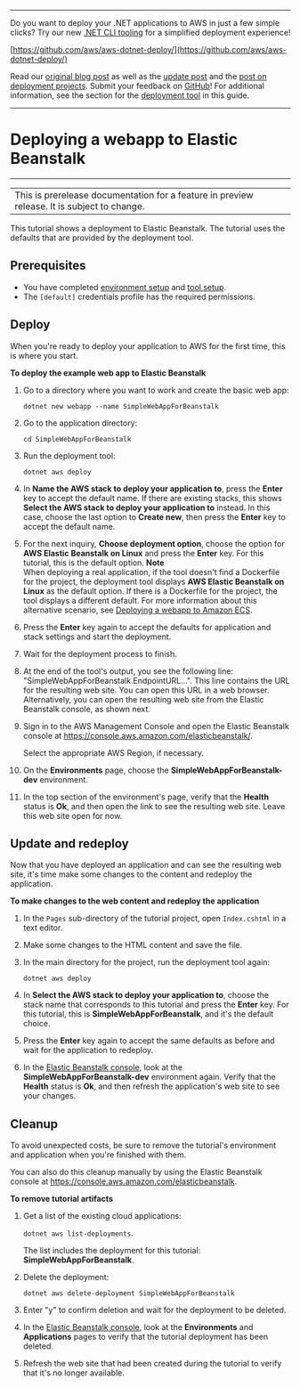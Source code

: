 --------

Do you want to deploy your \.NET applications to AWS in just a few simple clicks? Try our new [\.NET CLI tooling](https://www.nuget.org/packages/AWS.Deploy.Tools) for a simplified deployment experience\!

 [https://github.com/aws/aws-dotnet-deploy/](https://github.com/aws/aws-dotnet-deploy/)

Read our [original blog post](https://aws.amazon.com/blogs/developer/reimagining-the-aws-net-deployment-experience/) as well as the [update post](https://aws.amazon.com/blogs/developer/update-new-net-deployment-experience/) and the [post on deployment projects](https://aws.amazon.com/blogs/developer/dotnet-deployment-projects/)\. Submit your feedback on [GitHub](https://github.com/aws/aws-dotnet-deploy)\! For additional information, see the section for the [deployment tool](https://docs.aws.amazon.com/sdk-for-net/v3/developer-guide/deployment-tool.html) in this guide\.

--------

# Deploying a webapp to Elastic Beanstalk<a name="deployment-tool-deploy-beanstalk"></a>


****  

|  | 
| --- |
| This is prerelease documentation for a feature in preview release\. It is subject to change\. | 

This tutorial shows a deployment to Elastic Beanstalk\. The tutorial uses the defaults that are provided by the deployment tool\.

## Prerequisites<a name="dt-deploy-beanstalk-prereq"></a>
+ You have completed [environment setup](deployment-tool-setup-env.md) and [tool setup](deployment-tool-setup.md)\.
+ The `[default]` credentials profile has the required permissions\.

## Deploy<a name="dt-deploy-beanstalk-deploy"></a>

When you're ready to deploy your application to AWS for the first time, this is where you start\.

**To deploy the example web app to Elastic Beanstalk**

1. Go to a directory where you want to work and create the basic web app:

   `dotnet new webapp --name SimpleWebAppForBeanstalk`

1. Go to the application directory:

   `cd SimpleWebAppForBeanstalk`

1. Run the deployment tool:

   `dotnet aws deploy`

1. In **Name the AWS stack to deploy your application to**, press the **Enter** key to accept the default name\. If there are existing stacks, this shows **Select the AWS stack to deploy your application to** instead\. In this case, choose the last option to **Create new**, then press the **Enter** key to accept the default name\.

1. For the next inquiry, **Choose deployment option**, choose the option for **AWS Elastic Beanstalk on Linux** and press the **Enter** key\. For this tutorial, this is the default option\.
**Note**  
When deploying a real application, if the tool doesn't find a Dockerfile for the project, the deployment tool displays **AWS Elastic Beanstalk on Linux** as the default option\. If there is a Dockerfile for the project, the tool displays a different default\. For more information about this alternative scenario, see [Deploying a webapp to Amazon ECS](deployment-tool-deploy-ecs.md)\.

1. Press the **Enter** key again to accept the defaults for application and stack settings and start the deployment\.

1. Wait for the deployment process to finish\.

1. At the end of the tool's output, you see the following line: "SimpleWebAppForBeanstalk\.EndpointURL\.\.\."\. This line contains the URL for the resulting web site\. You can open this URL in a web browser\. Alternatively, you can open the resulting web site from the Elastic Beanstalk console, as shown next\.

1. Sign in to the AWS Management Console and open the Elastic Beanstalk console at [https://console\.aws\.amazon\.com/elasticbeanstalk/](https://console.aws.amazon.com/elasticbeanstalk/)\.

   Select the appropriate AWS Region, if necessary\.

1. On the **Environments** page, choose the **SimpleWebAppForBeanstalk\-dev** environment\.

1. In the top section of the environment's page, verify that the **Health** status is **Ok**, and then open the link to see the resulting web site\. Leave this web site open for now\.

## Update and redeploy<a name="dt-deploy-beanstalk-redeploy"></a>

Now that you have deployed an application and can see the resulting web site, it's time make some changes to the content and redeploy the application\.

**To make changes to the web content and redeploy the application**

1. In the `Pages` sub\-directory of the tutorial project, open `Index.cshtml` in a text editor\.

1. Make some changes to the HTML content and save the file\.

1. In the main directory for the project, run the deployment tool again:

   `dotnet aws deploy`

1. In **Select the AWS stack to deploy your application to**, choose the stack name that corresponds to this tutorial and press the **Enter** key\. For this tutorial, this is **SimpleWebAppForBeanstalk**, and it's the default choice\.

1. Press the **Enter** key again to accept the same defaults as before and wait for the application to redeploy\.

1. In the [Elastic Beanstalk console](https://console.aws.amazon.com/elasticbeanstalk), look at the **SimpleWebAppForBeanstalk\-dev** environment again\. Verify that the **Health** status is **Ok**, and then refresh the application's web site to see your changes\.

## Cleanup<a name="dt-deploy-beanstalk-cleanup"></a>

To avoid unexpected costs, be sure to remove the tutorial's environment and application when you're finished with them\. 

You can also do this cleanup manually by using the Elastic Beanstalk console at [https://console\.aws\.amazon\.com/elasticbeanstalk](https://console.aws.amazon.com/elasticbeanstalk)\.

**To remove tutorial artifacts**

1. Get a list of the existing cloud applications:

   `dotnet aws list-deployments`\.

   The list includes the deployment for this tutorial: **SimpleWebAppForBeanstalk**\.

1. Delete the deployment:

   `dotnet aws delete-deployment SimpleWebAppForBeanstalk`

1. Enter "y" to confirm deletion and wait for the deployment to be deleted\.

1. In the [Elastic Beanstalk console](https://console.aws.amazon.com/elasticbeanstalk), look at the **Environments** and **Applications** pages to verify that the tutorial deployment has been deleted\.

1. Refresh the web site that had been created during the tutorial to verify that it's no longer available\.
